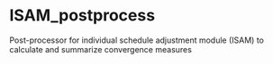 # ISAM_postprocess
Post-processor for individual schedule adjustment module (ISAM) to calculate and summarize convergence measures
